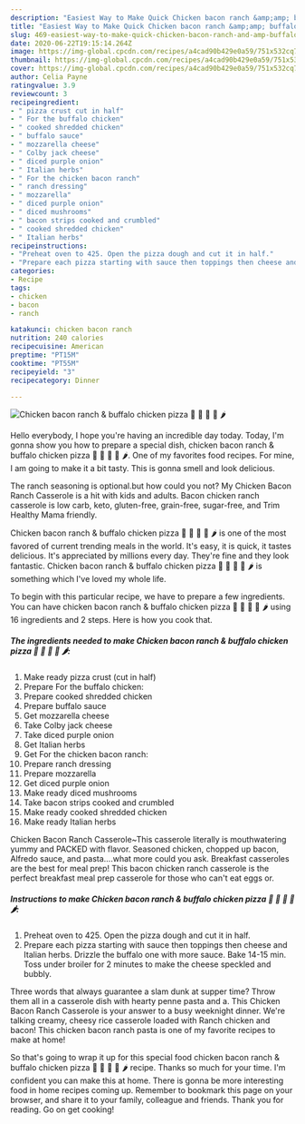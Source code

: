 ```yaml
---
description: "Easiest Way to Make Quick Chicken bacon ranch &amp;amp; buffalo chicken pizza 🍕 🍗 🥓 🍄 🌶"
title: "Easiest Way to Make Quick Chicken bacon ranch &amp;amp; buffalo chicken pizza 🍕 🍗 🥓 🍄 🌶"
slug: 469-easiest-way-to-make-quick-chicken-bacon-ranch-and-amp-buffalo-chicken-pizza
date: 2020-06-22T19:15:14.264Z
image: https://img-global.cpcdn.com/recipes/a4cad90b429e0a59/751x532cq70/chicken-bacon-ranch-buffalo-chicken-pizza-🍕-🍗-🥓-🍄-🌶-recipe-main-photo.jpg
thumbnail: https://img-global.cpcdn.com/recipes/a4cad90b429e0a59/751x532cq70/chicken-bacon-ranch-buffalo-chicken-pizza-🍕-🍗-🥓-🍄-🌶-recipe-main-photo.jpg
cover: https://img-global.cpcdn.com/recipes/a4cad90b429e0a59/751x532cq70/chicken-bacon-ranch-buffalo-chicken-pizza-🍕-🍗-🥓-🍄-🌶-recipe-main-photo.jpg
author: Celia Payne
ratingvalue: 3.9
reviewcount: 3
recipeingredient:
- " pizza crust cut in half"
- " For the buffalo chicken"
- " cooked shredded chicken"
- " buffalo sauce"
- " mozzarella cheese"
- " Colby jack cheese"
- " diced purple onion"
- " Italian herbs"
- " For the chicken bacon ranch"
- " ranch dressing"
- " mozzarella"
- " diced purple onion"
- " diced mushrooms"
- " bacon strips cooked and crumbled"
- " cooked shredded chicken"
- " Italian herbs"
recipeinstructions:
- "Preheat oven to 425. Open the pizza dough and cut it in half."
- "Prepare each pizza starting with sauce then toppings then cheese and Italian herbs. Drizzle the buffalo one with more sauce. Bake 14-15 min. Toss under broiler for 2 minutes to make the cheese speckled and bubbly."
categories:
- Recipe
tags:
- chicken
- bacon
- ranch

katakunci: chicken bacon ranch 
nutrition: 240 calories
recipecuisine: American
preptime: "PT15M"
cooktime: "PT55M"
recipeyield: "3"
recipecategory: Dinner

---
```



![Chicken bacon ranch &amp; buffalo chicken pizza 🍕 🍗 🥓 🍄 🌶](https://img-global.cpcdn.com/recipes/a4cad90b429e0a59/751x532cq70/chicken-bacon-ranch-buffalo-chicken-pizza-🍕-🍗-🥓-🍄-🌶-recipe-main-photo.jpg)

Hello everybody, I hope you're having an incredible day today. Today, I'm gonna show you how to prepare a special dish, chicken bacon ranch &amp; buffalo chicken pizza 🍕 🍗 🥓 🍄 🌶. One of my favorites food recipes. For mine, I am going to make it a bit tasty. This is gonna smell and look delicious.

The ranch seasoning is optional.but how could you not? My Chicken Bacon Ranch Casserole is a hit with kids and adults. Bacon chicken ranch casserole is low carb, keto, gluten-free, grain-free, sugar-free, and Trim Healthy Mama friendly.

Chicken bacon ranch &amp; buffalo chicken pizza 🍕 🍗 🥓 🍄 🌶 is one of the most favored of current trending meals in the world. It's easy, it is quick, it tastes delicious. It's appreciated by millions every day. They're fine and they look fantastic. Chicken bacon ranch &amp; buffalo chicken pizza 🍕 🍗 🥓 🍄 🌶 is something which I've loved my whole life.


To begin with this particular recipe, we have to prepare a few ingredients. You can have chicken bacon ranch &amp; buffalo chicken pizza 🍕 🍗 🥓 🍄 🌶 using 16 ingredients and 2 steps. Here is how you cook that.

<!--inarticleads1-->

##### The ingredients needed to make Chicken bacon ranch &amp; buffalo chicken pizza 🍕 🍗 🥓 🍄 🌶:

1. Make ready  pizza crust (cut in half)
1. Prepare  For the buffalo chicken:
1. Prepare  cooked shredded chicken
1. Prepare  buffalo sauce
1. Get  mozzarella cheese
1. Take  Colby jack cheese
1. Take  diced purple onion
1. Get  Italian herbs
1. Get  For the chicken bacon ranch:
1. Prepare  ranch dressing
1. Prepare  mozzarella
1. Get  diced purple onion
1. Make ready  diced mushrooms
1. Take  bacon strips cooked and crumbled
1. Make ready  cooked shredded chicken
1. Make ready  Italian herbs


Chicken Bacon Ranch Casserole~This casserole literally is mouthwatering yummy and PACKED with flavor. Seasoned chicken, chopped up bacon, Alfredo sauce, and pasta….what more could you ask. Breakfast casseroles are the best for meal prep! This bacon chicken ranch casserole is the perfect breakfast meal prep casserole for those who can&#39;t eat eggs or. 

<!--inarticleads2-->

##### Instructions to make Chicken bacon ranch &amp; buffalo chicken pizza 🍕 🍗 🥓 🍄 🌶:

1. Preheat oven to 425. Open the pizza dough and cut it in half.
1. Prepare each pizza starting with sauce then toppings then cheese and Italian herbs. Drizzle the buffalo one with more sauce. Bake 14-15 min. Toss under broiler for 2 minutes to make the cheese speckled and bubbly.


Three words that always guarantee a slam dunk at supper time? Throw them all in a casserole dish with hearty penne pasta and a. This Chicken Bacon Ranch Casserole is your answer to a busy weeknight dinner. We&#39;re talking creamy, cheesy rice casserole loaded with Ranch chicken and bacon! This chicken bacon ranch pasta is one of my favorite recipes to make at home! 

So that's going to wrap it up for this special food chicken bacon ranch &amp; buffalo chicken pizza 🍕 🍗 🥓 🍄 🌶 recipe. Thanks so much for your time. I'm confident you can make this at home. There is gonna be more interesting food in home recipes coming up. Remember to bookmark this page on your browser, and share it to your family, colleague and friends. Thank you for reading. Go on get cooking!
